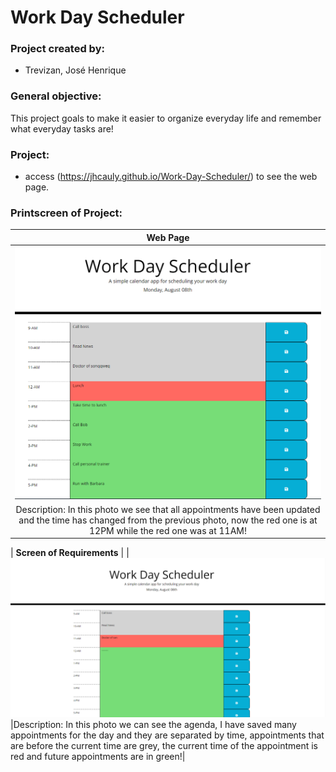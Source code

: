 # Work Day Scheduler

### Project created by:
- Trevizan, José Henrique

### General objective: 
This project goals to make it easier to organize everyday life and remember what everyday tasks are!


### Project:
- access (https://jhcauly.github.io/Work-Day-Scheduler/) to see the web page.

### Printscreen of Project:

| **Web Page** |
| :---: |
| <img src="https://github.com/jhcauly/Work-Day-Scheduler/blob/main/assets/img/new%20hora.png?raw=true" width="600"> |
|Description: In this photo we see that all appointments have been updated and the time has changed from the previous photo, now the red one is at 12PM while the red one was at 11AM! |

| **Screen of Requirements** |
| <img src="https://github.com/jhcauly/Work-Day-Scheduler/blob/main/assets/img/pagina.png?raw=true" width="600">
|Description: In this photo we can see the agenda, I have saved many appointments for the day and they are separated by time, appointments that are before the current time are grey, the current time of the appointment is red and future appointments are in green!|
